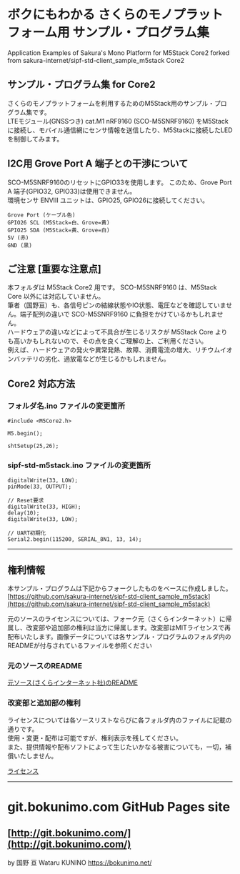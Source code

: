 # ボクにもわかる さくらのモノプラットフォーム用 サンプル・プログラム集
Application Examples of Sakura's Mono Platform for M5Stack Core2 
forked from sakura-internet/sipf-std-client_sample_m5stack Core2 

## サンプル・プログラム集 for Core2
さくらのモノプラットフォームを利用するためのM5Stack用のサンプル・プログラム集です。  
LTEモジュール(GNSSつき) cat.M1 nRF9160 (SCO-M5SNRF9160) をM5Stackに接続し、モバイル通信網にセンサ情報を送信したり、M5Stackに接続したLEDを制御してみます。  

## I2C用 Grove Port A 端子との干渉について

SCO-M5SNRF9160のリセットにGPIO33を使用します。
このため、Grove Port A 端子(GPIO32, GPIO33)は使用できません。  
環境センサ ENVⅢ ユニットは、GPIO25, GPIO26に接続してください。  

	Grove Port (ケーブル色)
	GPIO26 SCL (M5Stack=白、Grove=黄)
	GPIO25 SDA (M5Stack=黄、Grove=白)
	5V (赤)
	GND (黒)

## ご注意 [重要な注意点]
本フォルダは M5Stack Core2 用です。
SCO-M5SNRF9160 は、M5Stack Core 以外には対応していません。  
筆者（国野亘）も、各信号ピンの結線状態やIO状態、電圧などを確認していません。端子配列の違いで SCO-M5SNRF9160 に負担をかけているかもしれません。  
ハードウェアの違いなどによって不具合が生じるリスクが M5Stack Core よりも高いかもしれないので、その点を良くご理解の上、ご利用ください。  
例えば、ハードウェアの発火や異常発熱、故障、消費電流の増大、リチウムイオンバッテリの劣化、過放電などが生じるかもしれません。  

## Core2 対応方法

### フォルダ名.ino ファイルの変更箇所

	#include <M5Core2.h>
	
	M5.begin();
	
	shtSetup(25,26);

### sipf-std-m5stack.ino ファイルの変更箇所

	digitalWrite(33, LOW);
	pinMode(33, OUTPUT);

	// Reset要求
	digitalWrite(33, HIGH);
	delay(10);
	digitalWrite(33, LOW);

	// UART初期化
	Serial2.begin(115200, SERIAL_8N1, 13, 14);

-------------------------------------------------------------------------------------------------------

## 権利情報

本サンプル・プログラムは下記からフォークしたものをベースに作成しました。  
  [https://github.com/sakura-internet/sipf-std-client_sample_m5stack](https://github.com/sakura-internet/sipf-std-client_sample_m5stack)

元のソースのライセンスについては、フォーク元（さくらインターネット）に帰属し、改変部や追加部の権利は当方に帰属します。改変部はMITライセンスで再配布いたします。画像データについては各サンプル・プログラムのフォルダ内のREADMEが付与されているファイルを参照ください  

### 元のソースのREADME

[元ソース(さくらインターネット社)のREADME](/README_sakura.md)

### 改変部と追加部の権利

ライセンスについては各ソースリストならびに各フォルダ内のファイルに記載の通りです。  
使用・変更・配布は可能ですが、権利表示を残してください。  
また、提供情報や配布ソフトによって生じたいかなる被害についても，一切，補償いたしません。  

[ライセンス](/LICENSE)

----------------------------------------------------------------
# git.bokunimo.com GitHub Pages site
[http://git.bokunimo.com/](http://git.bokunimo.com/)  
----------------------------------------------------------------

by 国野 亘 Wataru KUNINO <https://bokunimo.net/>

